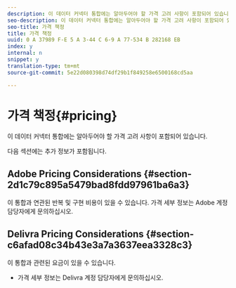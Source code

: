 ```yaml
---
description: 이 데이터 커넥터 통합에는 알아두어야 할 가격 고려 사항이 포함되어 있습니다.
seo-description: 이 데이터 커넥터 통합에는 알아두어야 할 가격 고려 사항이 포함되어 있습니다.
seo-title: 가격 책정
title: 가격 책정
uuid: 0 A 37989 F-E 5 A 3-44 C 6-9 A 77-534 B 282168 EB
index: y
internal: n
snippet: y
translation-type: tm+mt
source-git-commit: 5e22d080398d74df29b1f849258e6500168cd5aa

---
```



# 가격 책정{#pricing}

이 데이터 커넥터 통합에는 알아두어야 할 가격 고려 사항이 포함되어 있습니다.

다음 섹션에는 추가 정보가 포함됩니다.

## Adobe Pricing Considerations {#section-2d1c79c895a5479bad8fdd97961ba6a3}

이 통합과 연관된 반복 및 구현 비용이 있을 수 있습니다. 가격 세부 정보는 Adobe 계정 담당자에게 문의하십시오.

## Delivra Pricing Considerations {#section-c6afad08c34b43e3a7a3637eea3328c3}

이 통합과 관련된 요금이 있을 수 있습니다.

* 가격 세부 정보는 Delivra 계정 담당자에게 문의하십시오.

